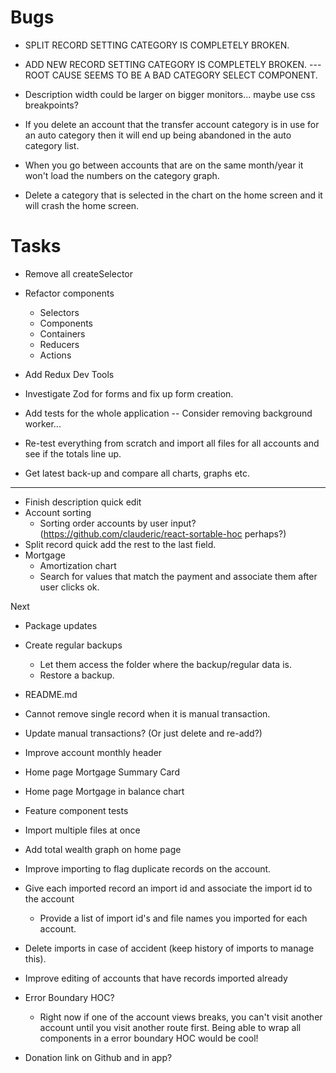 Bugs
====
  - SPLIT RECORD SETTING CATEGORY IS COMPLETELY BROKEN.
  - ADD NEW RECORD SETTING CATEGORY IS COMPLETELY BROKEN.
  --- ROOT CAUSE SEEMS TO BE A BAD CATEGORY SELECT COMPONENT.

  - Description width could be larger on bigger monitors... maybe use css breakpoints?
  - If you delete an account that the transfer account category is in use for an auto category then it will end up being abandoned in the auto category list.
  - When you go between accounts that are on the same month/year it won't load the numbers on the category graph.
  - Delete a category that is selected in the chart on the home screen and it will crash the home screen.

Tasks
=====
- Remove all createSelector
- Refactor components
  - Selectors
  - Components
  - Containers
  - Reducers
  - Actions
- Add Redux Dev Tools

- Investigate Zod for forms and fix up form creation.
- Add tests for the whole application
-- Consider removing background worker...
- Re-test everything from scratch and import all files for all accounts and see if the totals line up.
- Get latest back-up and compare all charts, graphs etc.
------------------------------------------------------------------------------------------------------
- Finish description quick edit
- Account sorting
  - Sorting order accounts by user input? (https://github.com/clauderic/react-sortable-hoc perhaps?)
- Split record quick add the rest to the last field.
- Mortgage
  - Amortization chart
  - Search for values that match the payment and associate them after user clicks ok.

Next
- Package updates
- Create regular backups
  + Let them access the folder where the backup/regular data is.
  - Restore a backup.
- README.md


- Cannot remove single record when it is manual transaction.
- Update manual transactions? (Or just delete and re-add?)
- Improve account monthly header
- Home page Mortgage Summary Card
- Home page Mortgage in balance chart
- Feature component tests
- Import multiple files at once
- Add total wealth graph on home page
- Improve importing to flag duplicate records on the account.
- Give each imported record an import id and associate the import id to the account
  - Provide a list of import id's and file names you imported for each account.
- Delete imports in case of accident (keep history of imports to manage this).
- Improve editing of accounts that have records imported already
- Error Boundary HOC?
  - Right now if one of the account views breaks, you can't visit another account until you
    visit another route first. Being able to wrap all components in a error boundary HOC would
    be cool!

- Donation link on Github and in app?